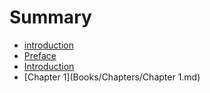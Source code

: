 # Summary

* [introduction](Book/Introduction.md)
* [Preface](Book/Preface.md)
* [Introduction](Book/Introduction)
* [Chapter 1](Books/Chapters/Chapter 1.md)

